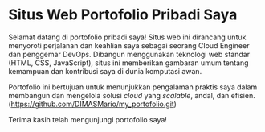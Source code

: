 # Situs Web Portofolio Pribadi Saya

Selamat datang di portofolio pribadi saya! Situs web ini dirancang untuk menyoroti perjalanan dan keahlian saya sebagai seorang Cloud Engineer dan penggemar DevOps. Dibangun menggunakan teknologi web standar (HTML, CSS, JavaScript), situs ini memberikan gambaran umum tentang kemampuan dan kontribusi saya di dunia komputasi awan.

Portofolio ini bertujuan untuk menunjukkan pengalaman praktis saya dalam membangun dan mengelola solusi *cloud* yang *scalable*, andal, dan efisien.
(https://github.com/DIMASMario/my_portofolio.git)
    

Terima kasih telah mengunjungi portofolio saya!
